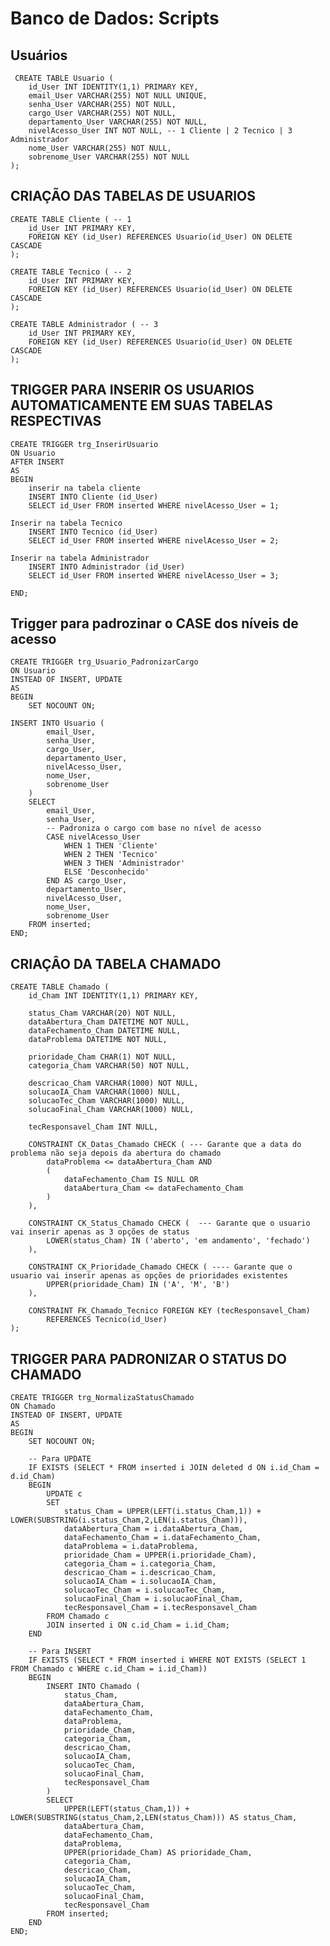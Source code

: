 # Banco de Dados: Scripts 
## Usuários 

	 CREATE TABLE Usuario (
	    id_User INT IDENTITY(1,1) PRIMARY KEY,
	    email_User VARCHAR(255) NOT NULL UNIQUE,
	    senha_User VARCHAR(255) NOT NULL,
	    cargo_User VARCHAR(255) NOT NULL,
	    departamento_User VARCHAR(255) NOT NULL,
	    nivelAcesso_User INT NOT NULL, -- 1 Cliente | 2 Tecnico | 3 Administrador 
	    nome_User VARCHAR(255) NOT NULL,
	    sobrenome_User VARCHAR(255) NOT NULL
	);

## CRIAÇÃO DAS TABELAS DE USUARIOS

	CREATE TABLE Cliente ( -- 1
	    id_User INT PRIMARY KEY,
	    FOREIGN KEY (id_User) REFERENCES Usuario(id_User) ON DELETE CASCADE
	);
	
	CREATE TABLE Tecnico ( -- 2
	    id_User INT PRIMARY KEY,
	    FOREIGN KEY (id_User) REFERENCES Usuario(id_User) ON DELETE CASCADE
	);
	
	CREATE TABLE Administrador ( -- 3
	    id_User INT PRIMARY KEY,
	    FOREIGN KEY (id_User) REFERENCES Usuario(id_User) ON DELETE CASCADE
	);

## TRIGGER PARA INSERIR OS USUARIOS AUTOMATICAMENTE EM SUAS TABELAS RESPECTIVAS
	CREATE TRIGGER trg_InserirUsuario 
	ON Usuario 
	AFTER INSERT
	AS 
	BEGIN
		inserir na tabela cliente
		INSERT INTO Cliente (id_User)
		SELECT id_User FROM inserted WHERE nivelAcesso_User = 1;
	
	Inserir na tabela Tecnico
	    INSERT INTO Tecnico (id_User)
	    SELECT id_User FROM inserted WHERE nivelAcesso_User = 2;
	
	Inserir na tabela Administrador
	    INSERT INTO Administrador (id_User)
	    SELECT id_User FROM inserted WHERE nivelAcesso_User = 3;
	
	END;


## Trigger para padrozinar o CASE dos níveis de acesso

	CREATE TRIGGER trg_Usuario_PadronizarCargo
	ON Usuario
	INSTEAD OF INSERT, UPDATE
	AS
	BEGIN
	    SET NOCOUNT ON;
	
	INSERT INTO Usuario (
	        email_User,
	        senha_User,
	        cargo_User,
	        departamento_User,
	        nivelAcesso_User,
	        nome_User,
	        sobrenome_User
	    )
	    SELECT 
	        email_User,
	        senha_User,
	        -- Padroniza o cargo com base no nível de acesso
	        CASE nivelAcesso_User
	            WHEN 1 THEN 'Cliente'
	            WHEN 2 THEN 'Tecnico'
	            WHEN 3 THEN 'Administrador'
	            ELSE 'Desconhecido'
	        END AS cargo_User,
	        departamento_User,
	        nivelAcesso_User,
	        nome_User,
	        sobrenome_User
	    FROM inserted;
	END;


## CRIAÇÂO DA TABELA CHAMADO
	
	CREATE TABLE Chamado (
	    id_Cham INT IDENTITY(1,1) PRIMARY KEY,
	    
	    status_Cham VARCHAR(20) NOT NULL,
	    dataAbertura_Cham DATETIME NOT NULL, 
	    dataFechamento_Cham DATETIME NULL,
	    dataProblema DATETIME NOT NULL,
	    
	    prioridade_Cham CHAR(1) NOT NULL,
	    categoria_Cham VARCHAR(50) NOT NULL,
	    
	    descricao_Cham VARCHAR(1000) NOT NULL,
	    solucaoIA_Cham VARCHAR(1000) NULL,
	    solucaoTec_Cham VARCHAR(1000) NULL,
	    solucaoFinal_Cham VARCHAR(1000) NULL,
	    
	    tecResponsavel_Cham INT NULL,
	    
	    CONSTRAINT CK_Datas_Chamado CHECK ( --- Garante que a data do problema não seja depois da abertura do chamado
	        dataProblema <= dataAbertura_Cham AND
	        (
	            dataFechamento_Cham IS NULL OR 
	            dataAbertura_Cham <= dataFechamento_Cham
	        )
	    ),
	    
	    CONSTRAINT CK_Status_Chamado CHECK (  --- Garante que o usuario vai inserir apenas as 3 opções de status
	        LOWER(status_Cham) IN ('aberto', 'em andamento', 'fechado')
	    ),
	    
	    CONSTRAINT CK_Prioridade_Chamado CHECK ( ---- Garante que o usuario vai inserir apenas as opções de prioridades existentes 
	        UPPER(prioridade_Cham) IN ('A', 'M', 'B')
	    ),
	    
	    CONSTRAINT FK_Chamado_Tecnico FOREIGN KEY (tecResponsavel_Cham) 
	        REFERENCES Tecnico(id_User)
	);


## TRIGGER PARA PADRONIZAR O STATUS DO CHAMADO

	CREATE TRIGGER trg_NormalizaStatusChamado
	ON Chamado
	INSTEAD OF INSERT, UPDATE
	AS
	BEGIN
	    SET NOCOUNT ON;
	
	    -- Para UPDATE
	    IF EXISTS (SELECT * FROM inserted i JOIN deleted d ON i.id_Cham = d.id_Cham)
	    BEGIN
	        UPDATE c
	        SET
	            status_Cham = UPPER(LEFT(i.status_Cham,1)) + LOWER(SUBSTRING(i.status_Cham,2,LEN(i.status_Cham))),
	            dataAbertura_Cham = i.dataAbertura_Cham,
	            dataFechamento_Cham = i.dataFechamento_Cham,
	            dataProblema = i.dataProblema,
	            prioridade_Cham = UPPER(i.prioridade_Cham),
	            categoria_Cham = i.categoria_Cham,
	            descricao_Cham = i.descricao_Cham,
	            solucaoIA_Cham = i.solucaoIA_Cham,
	            solucaoTec_Cham = i.solucaoTec_Cham,
	            solucaoFinal_Cham = i.solucaoFinal_Cham,
	            tecResponsavel_Cham = i.tecResponsavel_Cham
	        FROM Chamado c
	        JOIN inserted i ON c.id_Cham = i.id_Cham;
	    END
	
	    -- Para INSERT
	    IF EXISTS (SELECT * FROM inserted i WHERE NOT EXISTS (SELECT 1 FROM Chamado c WHERE c.id_Cham = i.id_Cham))
	    BEGIN
	        INSERT INTO Chamado (
	            status_Cham,
	            dataAbertura_Cham,
	            dataFechamento_Cham,
	            dataProblema,
	            prioridade_Cham,
	            categoria_Cham,
	            descricao_Cham,
	            solucaoIA_Cham,
	            solucaoTec_Cham,
	            solucaoFinal_Cham,
	            tecResponsavel_Cham
	        )
	        SELECT
	            UPPER(LEFT(status_Cham,1)) + LOWER(SUBSTRING(status_Cham,2,LEN(status_Cham))) AS status_Cham,
	            dataAbertura_Cham,
	            dataFechamento_Cham,
	            dataProblema,
	            UPPER(prioridade_Cham) AS prioridade_Cham,
	            categoria_Cham,
	            descricao_Cham,
	            solucaoIA_Cham,
	            solucaoTec_Cham,
	            solucaoFinal_Cham,
	            tecResponsavel_Cham
	        FROM inserted;
	    END
	END;
